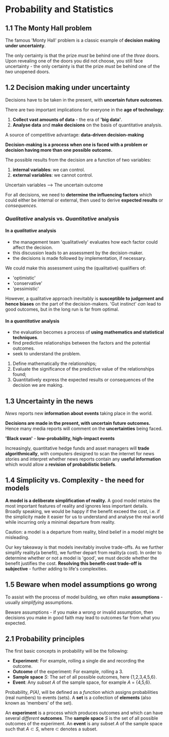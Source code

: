 # Probability and Statistics

## 1.1 The Monty Hall problem

The famous 'Monty Hall' problem is a classic example of **decision making under
uncertainty**.

The only certainty is that the prize _must_ be behind one of the _three_ doors.
Upon revealing one of the doors you did not choose, you still face uncertainty -
the only certainty is that the prize _must_ be behind one of the _two_ unopened
doors.

## 1.2 Decision making under uncertainty

Decisions have to be taken in the present, with **uncertain future outcomes**.

There are two important implications for everyone in the **age of technology**:

1.  **Collect vast amounts of data** - the era of **'big data'**.
1.  **Analyse data** and **make decisions** on the basis of quantitative
    analysis.

A source of competitive advantage: **data-driven decision-making**

**Decision-making is a process when one is faced with a problem or decision
having more than one possible outcome.**

The possible results from the decision are a function of two variables:

1.  **internal variables**: we can control.
1.  **external variables**: we cannot control.

Uncertain variables --> The uncertain outcome

For all decisions, we need to **determine the influencing factors** which could
either be internal or external, then used to derive **expected results** or
_consequences_.

### _Qualitative_ analysis vs. _Quantitative_ analysis

#### In a _qualitative_ analysis

- the management team 'qualitatively' evaluates how each factor could affect the
  decision.
- this discussion leads to an assessment by the decision-maker.
- the decisions is made followed by implementation, if necessary.

We could make this assessment using the (qualitative) qualifiers of:

- 'optimistic'
- 'conservative'
- 'pessimistic'

However, a qualitative approach inevitably is **susceptible to judgement and
hence biases** on the part of the decision-makers. 'Gut instinct' _can_ lead to
good outcomes, but in the long run is far from optimal.

#### In a _quantitative_ analysis

- the evaluation becomes a process of **using mathematics and statistical
  techniques**.
- find predictive relationships between the factors and the potential outcomes.
- seek to understand the problem.

1.  Define mathematically the relationships;
1.  Evaluate the significance of the predictive value of the relationships
    found;
1.  Quantitatively express the expected results or consequences of the decision
    we are making.

## 1.3 Uncertainty in the news

_News_ reports new **information about events** taking place in the world.

**Decisions are made in the present, with uncertain future outcomes.** Hence
many media reports will comment on the **uncertainties** being faced.

**'Black swan'** - **low-probability, high-impact events**

Increasingly, quantitative hedge funds and asset managers will **trade
algorithmically**, with computers designed to scan the internet for news stories
and interpret whether news reports contain any **useful information** which
would allow a **revision of probabilistic beliefs**.

## 1.4 Simplicity vs. Complexity - the need for models

**A model is a deliberate simplification of reality.** A good model retains the
most important features of reality and ignores less important details. Broadly
speaking, we would be happy if the benefit exceed the cost, i.e. if the
simplicity made it easier for us to understand and analyse the real world while
incurring only a minimal departure from reality.

Caution: a model is a departure from reality, blind belief in a model might be
misleading.

Our key takeaway is that models inevitably involve trade-offs. As we further
simplify reality(a benefit), we further depart from reality(a cost). In order to
determine whether or not a model is 'good', we must decide whether the benefit
justifies the cost. **Resolving this benefit-cost trade-off is subjective** -
further adding to life's complexities.

## 1.5 Beware when model assumptions go wrong

To assist with the process of model building, we often make **assumptions** -
usually _simplifying_ assumptions.

Beware assumptions - if you make a wrong or invalid assumption, then decisions
you make in good faith may lead to outcomes far from what you expected.

## 2.1 Probability principles

The first basic concepts in probability will be the following:

- **Experiment**: For example, rolling a single die and recording the outcome.
- **Outcome** of the experiment: For example, rolling a 3.
- **Sample space** _S_: The _set_ of all possible outcomes, here {1,2,3,4,5,6}.
- **Event**: Any _subset A_ of the sample space, for example _A_ = {4,5,6}.

Probability, _P(A)_, will be defined as a _function_ which assigns probabilities
(real numbers) to events (sets). A **set** is a collection of **elements** (also
known as 'members' of the set).

An **experiment** is a process which produces outcomes and which can have
several _different_ **outcomes**. The **sample space** _S_ is the set of all
possible outcomes of the experiment. An **event** is any subset _A_ of the
sample space such that $A \subset S$, where $\subset$ denotes a subset.
